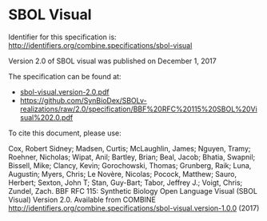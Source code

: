 # SBOL Visual
Identifier for this specification is: http://identifiers.org/combine.specifications/sbol-visual

Version 2.0 of SBOL visual was published on December 1, 2017

The specification can be found at:

* [sbol-visual.version-2.0.pdf](./files/sbol-visual.version-2.0.pdf)
* https://github.com/SynBioDex/SBOLv-realizations/raw/2.0/specification/BBF%20RFC%20115%20SBOL%20Visual%202.0.pdf

To cite this document, please use:

Cox, Robert Sidney; Madsen, Curtis; McLaughlin, James; Nguyen, Tramy; Roehner, Nicholas; Wipat, Anil; Bartley, Brian; Beal, Jacob; Bhatia, Swapnil; Bissell, Mike; Clancy, Kevin; Gorochowski, Thomas; Grunberg, Raik; Luna, Augustin; Myers, Chris; Le Novère, Nicolas; Pocock, Matthew; Sauro, Herbert; Sexton, John T; Stan, Guy-Bart; Tabor, Jeffrey J.; Voigt, Chris; Zundel, Zach. BBF RFC 115: Synthetic Biology Open Language Visual (SBOL Visual) Version 2.0. Available from COMBINE http://identifiers.org/combine.specifications/sbol-visual.version-1.0.0 (2017)
